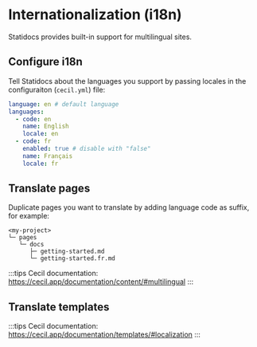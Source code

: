 # Internationalization (i18n)

Statidocs provides built-in support for multilingual sites.

## Configure i18n

Tell Statidocs about the languages you support by passing locales in the configuraiton (`cecil.yml`) file:

```yaml
language: en # default language
languages:
  - code: en
    name: English
    locale: en
  - code: fr
    enabled: true # disable with "false"
    name: Français
    locale: fr
```

## Translate pages

Duplicate pages you want to translate by adding language code as suffix, for example:

```text
<my-project>
└─ pages
   └─ docs
      ├─ getting-started.md
      └─ getting-started.fr.md
```

:::tips
Cecil documentation: <https://cecil.app/documentation/content/#multilingual>
:::

## Translate templates

:::tips
Cecil documentation: <https://cecil.app/documentation/templates/#localization>
:::
